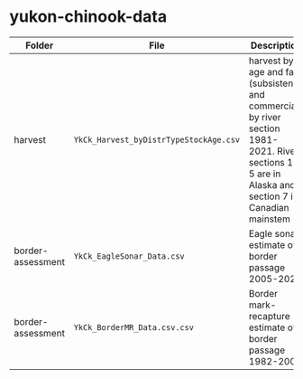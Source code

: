 # yukon-chinook-data

| Folder | File | Description |
| ------- | -------- | ---------------------------------------------------- |
| harvest | `YkCk_Harvest_byDistrTypeStockAge.csv` | harvest by age and fate (subsistence and commercial) by river section 1981-2021. River sections 1-5 are in Alaska and section 7 is Canadian mainstem|
| border-assessment | `YkCk_EagleSonar_Data.csv` | Eagle sonar estimate of border passage 2005-2021|
| border-assessment | `YkCk_BorderMR_Data.csv.csv` | Border mark-recapture estimate of border passage 1982-2008|

